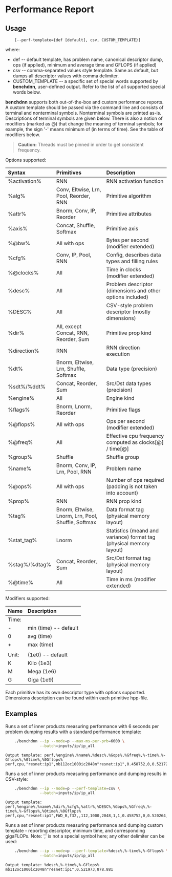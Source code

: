 # Performance Report

## Usage
```
    [--perf-template={def [default], csv, CUSTOM_TEMPLATE}]
```

where:
 - def -- default template, has problem name, canonical descriptor dump, ops
            (if applied), minimum and average time and GFLOPS (if applied)
 - csv -- comma-separated values style template. Same as default, but dumps
            all descriptor values with comma delimiter.
 - CUSTOM_TEMPLATE -- a specific set of special words supported by **benchdnn**,
            user-defined output. Refer to the list of all supported special
            words below.


**benchdnn** supports both out-of-the-box and custom performance reports.
A custom template should be passed via the command line and consists of terminal
and nonterminal symbols.
Nonterminal symbols are printed as-is.
Descriptions of terminal symbols are given below.
There is also a notion of modifiers (marked as @) that change the meaning of
terminal symbols; for example, the sign '-' means minimum of (in terms of time).
See the table of modifiers below.

> **Caution:** Threads must be pinned in order to get consistent frequency.

Options supported:

| Syntax        | Primitives                                         | Description
| :--           | :--                                                | :--
| %activation%  | RNN                                                | RNN activation function
| %alg%         | Conv, Eltwise, Lrn, Pool, Reorder, RNN             | Primitive algorithm
| %attr%        | Bnorm, Conv, IP, Reorder                           | Primitive attributes
| %axis%        | Concat, Shuffle, Softmax                           | Primitive axis
| %@bw%         | All with ops                                       | Bytes per second (modifier extended)
| %cfg%         | Conv, IP, Pool, RNN                                | Config, describes data types and filling rules
| %@clocks%     | All                                                | Time in clocks (modifier extended)
| %desc%        | All                                                | Problem descriptor (dimensions and other options included)
| %DESC%        | All                                                | CSV-style problem descriptor (mostly dimensions)
| %dir%         | All, except Concat, RNN, Reorder, Sum              | Primitive prop kind
| %direction%   | RNN                                                | RNN direction execution
| %dt%          | Bnorm, Eltwise, Lrn, Shuffle, Softmax              | Data type (precision)
| %sdt%/%ddt%   | Concat, Reorder, Sum                               | Src/Dst data types (precision)
| %engine%      | All                                                | Engine kind
| %flags%       | Bnorm, Lnorm, Reorder                              | Primitive flags
| %@flops%      | All with ops                                       | Ops per second (modifier extended)
| %@freq%       | All                                                | Effective cpu frequency computed as clocks[@] / time[@]
| %group%       | Shuffle                                            | Shuffle group
| %name%        | Bnorm, Conv, IP, Lrn, Pool, RNN                    | Problem name
| %@ops%        | All with ops                                       | Number of ops required (padding is not taken into account)
| %prop%        | RNN                                                | RNN prop kind
| %tag%         | Bnorm, Eltwise, Lnorm, Lrn, Pool, Shuffle, Softmax | Data format tag (physical memory layout)
| %stat_tag%    | Lnorm                                              | Statistics (meand and variance) format tag (physical memory layout)
| %stag%/%dtag% | Concat, Reorder, Sum                               | Src/Dst format tag (physical memory layout)
| %@time%       | All                                                | Time in ms (modifier extended)

Modifiers supported:

| Name  | Description
| :--   | :--
| Time: |
| -     | min (time) -- default
| 0     | avg (time)
| +     | max (time)
|       |
| Unit: |      (1e0) -- default
| K     | Kilo (1e3)
| M     | Mega (1e6)
| G     | Giga (1e9)

Each primitive has its own descriptor type with options supported. Dimensions
description can be found within each primitive hpp-file.


## Examples

Runs a set of inner products measuring performance with 6 seconds per problem
dumping results with a standard performance template:
``` sh
    ./benchdnn --ip --mode=p --max-ms-per-prb=6000 \
               --batch=inputs/ip/ip_all
```
```
Output template: perf,%engine%,%name%,%desc%,%Gops%,%Gfreq%,%-time%,%-Gflops%,%0time%,%0Gflops%
perf,cpu,"resnet:ip1",mb112oc1000ic2048n"resnet:ip1",0.458752,0,0.521729,879.293,0.576451,795.822
```

Runs a set of inner products measuring performance and dumping results in
CSV-style:
``` sh
    ./benchdnn --ip --mode=p --perf-template=csv \
               --batch=inputs/ip/ip_all
```
```
Output template: perf,%engine%,%name%,%dir%,%cfg%,%attr%,%DESC%,%Gops%,%Gfreq%,%-time%,%-Gflops%,%0time%,%0Gflops%
perf,cpu,"resnet:ip1",FWD_B,f32,,112,1000,2048,1,1,0.458752,0,0.520264,881.768,0.564043,813.328
```

Runs a set of inner products measuring performance and dumping custom template -
reporting descriptor, minimum time, and corresponding gigaFLOPs. Note: ',' is
not a special symbol here; any other delimiter can be used:
``` sh
    ./benchdnn --ip --mode=p --perf-template=%desc%,%-time%,%-Gflops% \
               --batch=inputs/ip/ip_all
```
```
Output template: %desc%,%-time%,%-Gflops%
mb112oc1000ic2048n"resnet:ip1",0.521973,878.881
```
